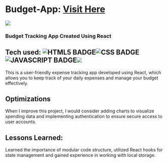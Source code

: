 # Budget-App: <a target="_blank" href="https://budget-app-using-react.netlify.app">Visit Here</a>
 
<a href="https://budget-app-using-react.netlify.app" target="_blank">
<img src="https://media.giphy.com/media/v1.Y2lkPTc5MGI3NjExNWVmZDk0ZTMyNTBhZWRmMDIwYmJlNDhhZGU5ZGJhZTllOTAxYzA4OSZlcD12MV9pbnRlcm5hbF9naWZzX2dpZklkJmN0PWc/MtqxT2iaikX8huZUVV/giphy.gif"/>
</a>
 
### Budget Tracking App Created Using React 

## Tech used: ![HTML5 BADGE](https://img.shields.io/static/v1?label=|&message=HTML5&color=23555f&style=plastic&logo=html5)![CSS BADGE](https://img.shields.io/static/v1?label=|&message=CSS3&color=285f65&style=plastic&logo=css3)![JAVASCRIPT BADGE](https://img.shields.io/static/v1?label=|&message=JAVASCRIPT&color=3c7f5d&style=plastic&logo=javascript)<img src="https://img.shields.io/static/v1?label=|&message=REACT.JS&color=4a935c&style=plastic&logo=react"/>

This is a user-friendly expense tracking app developed using React, which allows you to keep track of your daily expenses and manage your budget effectively.

## Optimizations

When I  improve this project, I would consider adding charts to visualize spending data and implementing authentication to ensure secure access to user accounts.

## Lessons Learned:

Learned the importance of modular code structure, utilized React hooks for state management and gained experience in working with local storage.
